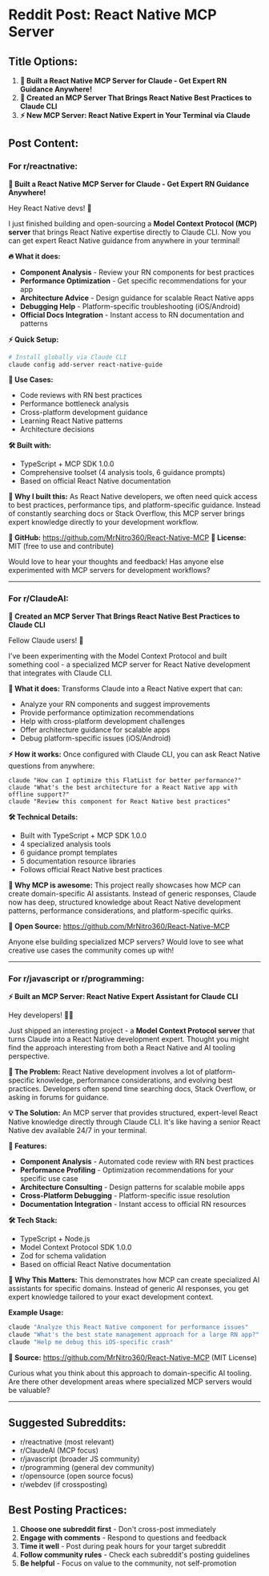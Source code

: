# Reddit Post: React Native MCP Server

## Title Options:
1. **🚀 Built a React Native MCP Server for Claude - Get Expert RN Guidance Anywhere!**
2. **📱 Created an MCP Server That Brings React Native Best Practices to Claude CLI**
3. **⚡ New MCP Server: React Native Expert in Your Terminal via Claude**

## Post Content:

### For r/reactnative:

**🚀 Built a React Native MCP Server for Claude - Get Expert RN Guidance Anywhere!**

Hey React Native devs! 👋

I just finished building and open-sourcing a **Model Context Protocol (MCP) server** that brings React Native expertise directly to Claude CLI. Now you can get expert React Native guidance from anywhere in your terminal!

**🔥 What it does:**
- **Component Analysis** - Review your RN components for best practices
- **Performance Optimization** - Get specific recommendations for your app
- **Architecture Advice** - Design guidance for scalable React Native apps  
- **Debugging Help** - Platform-specific troubleshooting (iOS/Android)
- **Official Docs Integration** - Instant access to RN documentation and patterns

**⚡ Quick Setup:**
```bash
# Install globally via Claude CLI
claude config add-server react-native-guide
```

**🎯 Use Cases:**
- Code reviews with RN best practices
- Performance bottleneck analysis
- Cross-platform development guidance
- Learning React Native patterns
- Architecture decisions

**🛠️ Built with:**
- TypeScript + MCP SDK 1.0.0
- Comprehensive toolset (4 analysis tools, 6 guidance prompts)
- Based on official React Native documentation

**🌟 Why I built this:**
As React Native developers, we often need quick access to best practices, performance tips, and platform-specific guidance. Instead of constantly searching docs or Stack Overflow, this MCP server brings expert knowledge directly to your development workflow.

**📖 GitHub:** https://github.com/MrNitro360/React-Native-MCP
**📄 License:** MIT (free to use and contribute)

Would love to hear your thoughts and feedback! Has anyone else experimented with MCP servers for development workflows?

---

### For r/ClaudeAI:

**📱 Created an MCP Server That Brings React Native Best Practices to Claude CLI**

Fellow Claude users! 🤖

I've been experimenting with the Model Context Protocol and built something cool - a specialized MCP server for React Native development that integrates with Claude CLI.

**🎯 What it does:**
Transforms Claude into a React Native expert that can:
- Analyze your RN components and suggest improvements
- Provide performance optimization recommendations  
- Help with cross-platform development challenges
- Offer architecture guidance for scalable apps
- Debug platform-specific issues (iOS/Android)

**⚡ How it works:**
Once configured with Claude CLI, you can ask React Native questions from anywhere:
```
claude "How can I optimize this FlatList for better performance?"
claude "What's the best architecture for a React Native app with offline support?"
claude "Review this component for React Native best practices"
```

**🛠️ Technical Details:**
- Built with TypeScript + MCP SDK 1.0.0
- 4 specialized analysis tools
- 6 guidance prompt templates
- 5 documentation resource libraries
- Follows official React Native best practices

**🌟 Why MCP is awesome:**
This project really showcases how MCP can create domain-specific AI assistants. Instead of generic responses, Claude now has deep, structured knowledge about React Native development patterns, performance considerations, and platform-specific quirks.

**📖 Open Source:** https://github.com/MrNitro360/React-Native-MCP

Anyone else building specialized MCP servers? Would love to see what creative use cases the community comes up with!

---

### For r/javascript or r/programming:

**⚡ Built an MCP Server: React Native Expert Assistant for Claude CLI**

Hey developers! 👨‍💻

Just shipped an interesting project - a **Model Context Protocol server** that turns Claude into a React Native development expert. Thought you might find the approach interesting from both a React Native and AI tooling perspective.

**🎯 The Problem:**
React Native development involves a lot of platform-specific knowledge, performance considerations, and evolving best practices. Developers often spend time searching docs, Stack Overflow, or asking in forums for guidance.

**💡 The Solution:**
An MCP server that provides structured, expert-level React Native knowledge directly through Claude CLI. It's like having a senior React Native dev available 24/7 in your terminal.

**🔧 Features:**
- **Component Analysis** - Automated code review with RN best practices
- **Performance Profiling** - Optimization recommendations for your specific use case
- **Architecture Consulting** - Design patterns for scalable mobile apps
- **Cross-Platform Debugging** - Platform-specific issue resolution
- **Documentation Integration** - Instant access to official RN resources

**🛠️ Tech Stack:**
- TypeScript + Node.js
- Model Context Protocol SDK 1.0.0
- Zod for schema validation
- Based on official React Native documentation

**🌟 Why This Matters:**
This demonstrates how MCP can create specialized AI assistants for specific domains. Instead of generic AI responses, you get expert knowledge tailored to your exact development context.

**Example Usage:**
```bash
claude "Analyze this React Native component for performance issues"
claude "What's the best state management approach for a large RN app?"
claude "Help me debug this iOS-specific crash"
```

**📖 Source:** https://github.com/MrNitro360/React-Native-MCP (MIT License)

Curious what you think about this approach to domain-specific AI tooling. Are there other development areas where specialized MCP servers would be valuable?

---

## Suggested Subreddits:
- r/reactnative (most relevant)
- r/ClaudeAI (MCP focus)
- r/javascript (broader JS community)
- r/programming (general dev community)
- r/opensource (open source focus)
- r/webdev (if crossposting)

## Best Posting Practices:
1. **Choose one subreddit first** - Don't cross-post immediately
2. **Engage with comments** - Respond to questions and feedback
3. **Time it well** - Post during peak hours for your target subreddit
4. **Follow community rules** - Check each subreddit's posting guidelines
5. **Be helpful** - Focus on value to the community, not self-promotion
